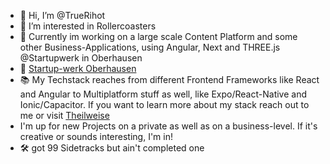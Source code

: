 - 👋 Hi, I’m @TrueRihot
- 👀 I’m interested in Rollercoasters
- 🌱 Currently im working on a large scale Content Platform and some other Business-Applications, using Angular, Next and THREE.js @Startupwerk in Oberhausen
- 🏢 [Startup-werk Oberhausen](https://link-url-here.org](https://startup-werk.de/)https://startup-werk.de/)
- 📚 My Techstack reaches from different Frontend Frameworks like React and Angular to Multiplatform stuff as well, like Expo/React-Native and Ionic/Capacitor. If you want to learn more about my stack reach out to me or visit [Theilweise](https://www.theilweise.de/)
- I'm up for new Projects on a private as well as on a business-level. If it's creative or sounds interesting, I'm in! 
- 🛠️ got 99 Sidetracks but ain't completed one

